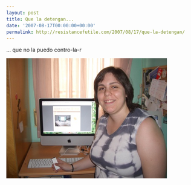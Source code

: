 ```yaml
---
layout: post
title: Que la detengan...
date: '2007-08-17T00:00:00+00:00'
permalink: http://resistancefutile.com/2007/08/17/que-la-detengan/
---
```

... que no la puedo contro-la-r

<a href="http://www.flickr.com/photos/lady-madonna/1149168535/in/set-72157601297103804/">
<img src='/assets/imgp7390.JPG' alt='Cris y su iMac' class="centro_borde" /></a>
